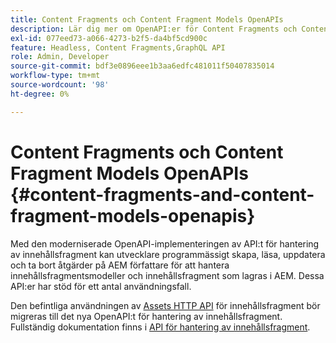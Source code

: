 ```yaml
---
title: Content Fragments och Content Fragment Models OpenAPIs
description: Lär dig mer om OpenAPI:er för Content Fragments och Content Fragment Models.
exl-id: 077eed73-a066-4273-b2f5-da4bf5cd900c
feature: Headless, Content Fragments,GraphQL API
role: Admin, Developer
source-git-commit: bdf3e0896eee1b3aa6edfc481011f50407835014
workflow-type: tm+mt
source-wordcount: '98'
ht-degree: 0%

---
```


# Content Fragments och Content Fragment Models OpenAPIs {#content-fragments-and-content-fragment-models-openapis}

Med den moderniserade OpenAPI-implementeringen av API:t för hantering av innehållsfragment kan utvecklare programmässigt skapa, läsa, uppdatera och ta bort åtgärder på AEM författare för att hantera innehållsfragmentsmodeller och innehållsfragment som lagras i AEM. Dessa API:er har stöd för ett antal användningsfall.

Den befintliga användningen av [Assets HTTP API](https://experienceleague.adobe.com/en/docs/experience-manager-cloud-service/content/assets/admin/mac-api-assets) för innehållsfragment bör migreras till det nya OpenAPI:t för hantering av innehållsfragment. Fullständig dokumentation finns i [API för hantering av innehållsfragment](https://developer.adobe.com/experience-cloud/experience-manager-apis/api/stable/sites/).
